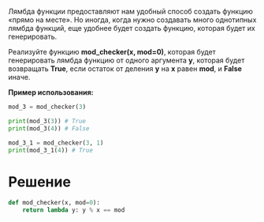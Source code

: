 Лямбда функции предоставляют нам удобный способ создать функцию «прямо на месте».
Но иногда, когда нужно создавать много однотипных лямбда функций, еще удобнее будет создать функцию, которая будет их генерировать.

Реализуйте функцию **mod_checker(x, mod=0)**, которая будет генерировать лямбда функцию от одного аргумента **y**, которая будет возвращать **True**, если остаток от деления **y** на **x** равен **mod**, и **False** иначе.

**﻿Пример использования:**
```python
mod_3 = mod_checker(3)

print(mod_3(3)) # True
print(mod_3(4)) # False

mod_3_1 = mod_checker(3, 1)
print(mod_3_1(4)) # True
```
# Решение
```python
def mod_checker(x, mod=0):
    return lambda y: y % x == mod
```
